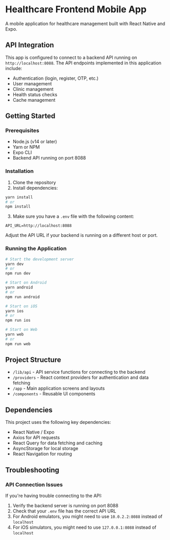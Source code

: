 # Healthcare Frontend Mobile App

A mobile application for healthcare management built with React Native and Expo.

## API Integration

This app is configured to connect to a backend API running on `http://localhost:8088`. The API endpoints implemented in this application include:

- Authentication (login, register, OTP, etc.)
- User management
- Clinic management
- Health status checks
- Cache management

## Getting Started

### Prerequisites

- Node.js (v14 or later)
- Yarn or NPM
- Expo CLI
- Backend API running on port 8088

### Installation

1. Clone the repository
2. Install dependencies:

```bash
yarn install
# or
npm install
```

3. Make sure you have a `.env` file with the following content:

```
API_URL=http://localhost:8088
```

Adjust the API URL if your backend is running on a different host or port.

### Running the Application

```bash
# Start the development server
yarn dev
# or
npm run dev

# Start on Android
yarn android
# or
npm run android

# Start on iOS
yarn ios
# or
npm run ios

# Start on Web
yarn web
# or
npm run web
```

## Project Structure

- `/lib/api` - API service functions for connecting to the backend
- `/providers` - React context providers for authentication and data fetching
- `/app` - Main application screens and layouts
- `/components` - Reusable UI components

## Dependencies

This project uses the following key dependencies:

- React Native / Expo
- Axios for API requests
- React Query for data fetching and caching
- AsyncStorage for local storage
- React Navigation for routing

## Troubleshooting

### API Connection Issues

If you're having trouble connecting to the API:

1. Verify the backend server is running on port 8088
2. Check that your `.env` file has the correct API URL
3. For Android emulators, you might need to use `10.0.2.2:8088` instead of `localhost`
4. For iOS simulators, you might need to use `127.0.0.1:8088` instead of `localhost`
